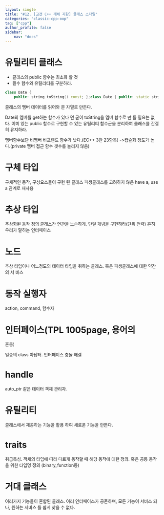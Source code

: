 ```yaml
---
layout: single
title: "#12. [고전 C++ 개체 지향] 클래스 스타일"
categories: "classic-cpp-oop"
tag: ["cpp"]
author_profile: false
sidebar: 
    nav: "docs"
---
```


# 유틸리티 클래스

* 클래스의 public 함수는 최소화 할 것
* 필수 함수와 유틸리티를 구분하라. 

```cpp
class Date { 
    public: string toString() const; };class Date { public: static string toString(const Date& d); };class DateUtil { public: static string toString(const Date& d); };namespace DateUtil { string toString(const Date&d); }
```

클래스의 멤버 데이터를 읽어와 문
자열로 만든다.

Date의 멤버를 get하는 함수가 있다
면 굳이 toString을 멤버 함수로 만
들 필요는 없다. 이미 있는 public 함수로 구현할 수
있는 유틸리티 함수군을 분리하여
클래스를 간결히 유지하라.

멤버함수보단 비멤버 비프렌드 함수가 낫다.(EC++ 3판 23항목) ->캡슐화 정도가 높다.(private 멤버 접근 함수 갯수를 늘리지 않음)

# 구체 타입

구체적인 동작, 구성요소들이 구현
된 클래스
파생클래스를 고려하지 않음
have a, use a 관계로 재사용

# 추상 타입

추상화된 동작 정의
클래스간 연관을 느슨하게. 단일 개념을 구현하라(단위 전략)
흔히 우리가 말하는 인터페이스

# 노드

추상 타입이나 어느정도의 데이터
타입을 취하는 클래스. 혹은 파생클래스에 대한 약간의 서
비스

# 동작 실행자

action, command, 함수자

# 인터페이스(TPL 1005page, 용어의
혼동)

일종의 class 아답터. 인터페이스
충돌 해결

# handle

auto_ptr 같은 데이터 객체 관리자.

# 유틸리티

클래스에서 제공하는 기능을 활용
하여 새로운 기능을 만든다.

# traits

취급특성. 객체의 타입에 따라 다르게 동작할
때 해당 동작에 대한 정의. 혹은 공통 동작을 위한 타입명 정의
(binary_function등)

# 거대 클래스

여러가지 기능들이 혼합된 클래스. 여러 인터페이스가 공존하며, 모든
기능이 서비스 되나, 원하는 서비스
를 쉽게 찾을 수 없다.